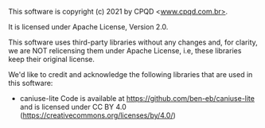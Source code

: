 This software is copyright (c) 2021 by CPQD <www.cpqd.com.br>.

It is licensed under Apache License, Version 2.0.

This software uses third-party libraries without any changes and,
for clarity, we are NOT relicensing them under Apache License, i.e,
these libraries keep their original license.

We'd like to credit and acknowledge the following libraries that are
used in this software:

- caniuse-lite
  Code is available at https://github.com/ben-eb/caniuse-lite and is
  licensed under CC BY 4.0 (https://creativecommons.org/licenses/by/4.0/)


